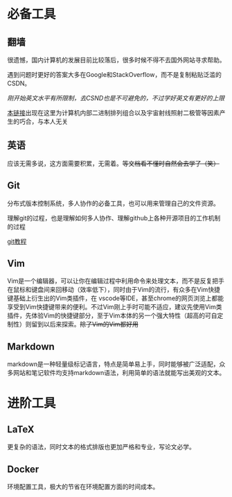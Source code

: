 # 必备工具
## 翻墙
很遗憾，国内计算机的发展目前比较落后，很多时候不得不去国外网站寻求帮助。

遇到问题时更好的答案大多在Google和StackOverflow，而不是复制粘贴泛滥的CSDN。

*刚开始英文水平有所限制，去CSND也是不可避免的，不过学好英文有更好的上限*

[本链接](https://geph.io)出现在这里为计算机内部二进制排列组合以及宇宙射线照射二极管等因素产生的巧合，与本人无关
## 英语
应该无需多说，这方面需要积累，无需着。~~等文档看不懂时自然会去学了（笑）~~
## Git
分布式版本控制系统，多人协作的必备工具，也可以用来管理自己的文件资源。

理解git的过程，也是理解如何多人协作、理解github上各种开源项目的工作机制的过程

[git教程](https://www.runoob.com/git/git-tutorial.html)
## Vim
Vim是一个编辑器，可以让你在编辑过程中利用命令来处理文本，而不是反复把手在鼠标和键盘间来回移动（效率低下），同时由于Vim的流行，有众多在Vim快捷键基础上衍生出的Vim类插件，在
vscode等IDE，甚至chrome的网页浏览上都能享受到Vim快捷键带来的便利。不过Vim刚上手时可能不适应，建议先使用Vim类插件，先体验Vim的快捷键部分，至于Vim本体的另一个强大特性（超高的可自定制性）则留到以后来探索。~~除了Vim的Vim都好用~~
## Markdown
markdown是一种轻量级标记语言，特点是简单易上手，同时能够被广泛适配，众多网站和笔记软件均支持markdown语法，利用简单的语法就能写出美观的文本。

# 进阶工具
## LaTeX
更复杂的语法，同时文本的格式排版也更加严格和专业，写论文必学。

## Docker
环境配置工具，极大的节省在环境配置方面的时间成本。
